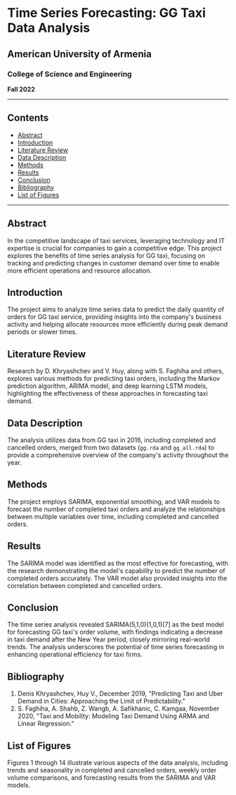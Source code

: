 # Time Series Forecasting: GG Taxi Data Analysis

## American University of Armenia
### College of Science and Engineering
**Fall 2022**

---

## Contents

- [Abstract](#abstract)
- [Introduction](#introduction)
- [Literature Review](#literature-review)
- [Data Description](#data-description)
- [Methods](#methods)
- [Results](#results)
- [Conclusion](#conclusion)
- [Bibliography](#bibliography)
- [List of Figures](#list-of-figures)

---

## Abstract

In the competitive landscape of taxi services, leveraging technology and IT expertise is crucial for companies to gain a competitive edge. This project explores the benefits of time series analysis for GG taxi, focusing on tracking and predicting changes in customer demand over time to enable more efficient operations and resource allocation.

## Introduction

The project aims to analyze time series data to predict the daily quantity of orders for GG taxi service, providing insights into the company's business activity and helping allocate resources more efficiently during peak demand periods or slower times.

## Literature Review

Research by D. Khryashchev and V. Huy, along with S. Faghiha and others, explores various methods for predicting taxi orders, including the Markov prediction algorithm, ARIMA model, and deep learning LSTM models, highlighting the effectiveness of these approaches in forecasting taxi demand.

## Data Description

The analysis utilizes data from GG taxi in 2016, including completed and cancelled orders, merged from two datasets (`gg.rda` and `gg_all.rda`) to provide a comprehensive overview of the company's activity throughout the year.

## Methods

The project employs SARIMA, exponential smoothing, and VAR models to forecast the number of completed taxi orders and analyze the relationships between multiple variables over time, including completed and cancelled orders.

## Results

The SARIMA model was identified as the most effective for forecasting, with the research demonstrating the model's capability to predict the number of completed orders accurately. The VAR model also provided insights into the correlation between completed and cancelled orders.

## Conclusion

The time series analysis revealed SARIMA(5,1,0)(1,0,1)[7] as the best model for forecasting GG taxi's order volume, with findings indicating a decrease in taxi demand after the New Year period, closely mirroring real-world trends. The analysis underscores the potential of time series forecasting in enhancing operational efficiency for taxi firms.

## Bibliography

1. Denis Khryashchev, Huy V., December 2019, "Predicting Taxi and Uber Demand in Cities: Approaching the Limit of Predictability."
2. S. Faghiha, A. Shahb, Z. Wangb, A. Safikhanic, C. Kamgaa, November 2020, "Taxi and Mobility: Modeling Taxi Demand Using ARMA and Linear Regression."

## List of Figures

Figures 1 through 14 illustrate various aspects of the data analysis, including trends and seasonality in completed and cancelled orders, weekly order volume comparisons, and forecasting results from the SARIMA and VAR models.
